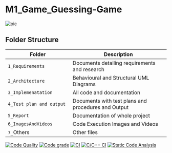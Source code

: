 # M1_Game_Guessing-Game
![pic](https://user-images.githubusercontent.com/75090416/143085217-de9921f8-409c-4d3b-bd0c-dfca332f9940.png)
## Folder Structure
Folder                   | Description
-------------------------| -----------------------------------------
`1_Requirements`         | Documents detailing requirements and research
`2_Architecture     `         | Behavioural and Structural UML Diagrams
`3_Implemenatation `     | All code and documentation
`4_Test plan and output     `       | Documents with test plans and procedures and Output
`5_Report`               | Documentation of whole project
`6_ImagesAndVideos`      | Code Execution Images and Videos
`7_`Others      | Other files

[![Code Quality](https://www.code-inspector.com/project/29893/score/svg)](https://www.code-inspector.com)
[![Code grade](https://www.code-inspector.com/project/29893/status/svg)](https://www.code-inspector.com)
[![CI](https://github.com/Aravind-Nadigadda/M1_Game_Guessing-Game/actions/workflows/main.yml/badge.svg)](https://github.com/Aravind-Nadigadda/M1_Game_Guessing-Game/actions/workflows/main.yml)
[![C/C++ CI](https://github.com/Bamini-Varalaxmi/stepin-Guessing-Game/actions/workflows/c-cpp.yml/badge.svg)](https://github.com/Aravind-Nadigadda/M1_Game_Guessing-Game/actions)
[![Static Code Analysis](https://github.com/Aravind-Nadigadda/M1_Game_Guessing-Game/actions/workflows/static.yml/badge.svg)](https://github.com/Aravind-Nadigadda/M1_Game_Guessing-Game/actions/workflows/static.yml)
